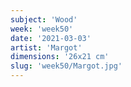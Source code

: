 ```yaml
---
subject: 'Wood'
week: 'week50'
date: '2021-03-03'
artist: 'Margot'
dimensions: '26x21 cm'
slug: 'week50/Margot.jpg'
---
```

